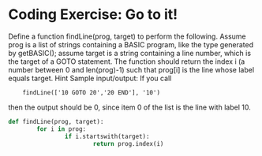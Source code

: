 # Coding Exercise: Go to it!
Define a function findLine(prog, target) to perform the following. Assume prog is a list of strings containing a BASIC program, like the type generated by getBASIC(); assume target is a string containing a line number, which is the target of a GOTO statement. The function should return the index i (a number between 0 and len(prog)-1) such that prog[i] is the line whose label equals target. Hint 
Sample input/output: If you call

        findLine(['10 GOTO 20','20 END'], '10')
then the output should be 0, since item 0 of the list is the line with label 10.

```python
def findLine(prog, target):
        for i in prog:
                if i.startswith(target):
                        return prog.index(i)
